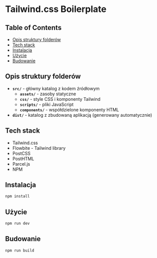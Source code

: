 # Tailwind.css Boilerplate

## Table of Contents
- [Opis struktury folderów](#opis-struktury-folderów)
- [Tech stack](#tech-stack)
- [Instalacja](#instalacja)
- [Użycie](#użycie)
- [Budowanie](#budowanie)

## Opis struktury folderów
- **`src/`** - główny katalog z kodem źródłowym
  - **`assets/`** - zasoby statyczne
  - **`css/`** - style CSS i komponenty Tailwind
  - **`scripts/`** - pliki JavaScript
  - **`components/`** - współdzielone komponenty HTML
- **`dist/`** - katalog z zbudowaną aplikacją (generowany automatycznie)

## Tech stack
- Tailwind.css
- Flowbite - Tailwind library
- PostCSS
- PostHTML
- Parcel.js
- NPM

## Instalacja
```bash
npm install
```

## Użycie
```bash
npm run dev
```

## Budowanie
```bash
npm run build
```
